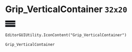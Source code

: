 # Grip_VerticalContainer `32x20`
<img src="/img/Grip_VerticalContainer.png" width=32 height=20>

``` CSharp
EditorGUIUtility.IconContent("Grip_VerticalContainer")
```
```
Grip_VerticalContainer
```
